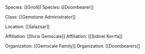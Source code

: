 Species: [[Gnoll]]
Species: [[Doombearer]]

Class: [[Gemstone Administrator]]

Location: [[Salazsar]]

Affiliation: [[Ilvris Gemscale]]
Affiliation: [[Sidinel Kerrfa]]

Organization: [[Gemscale Family]]
Organization: [[Doombearers]]

